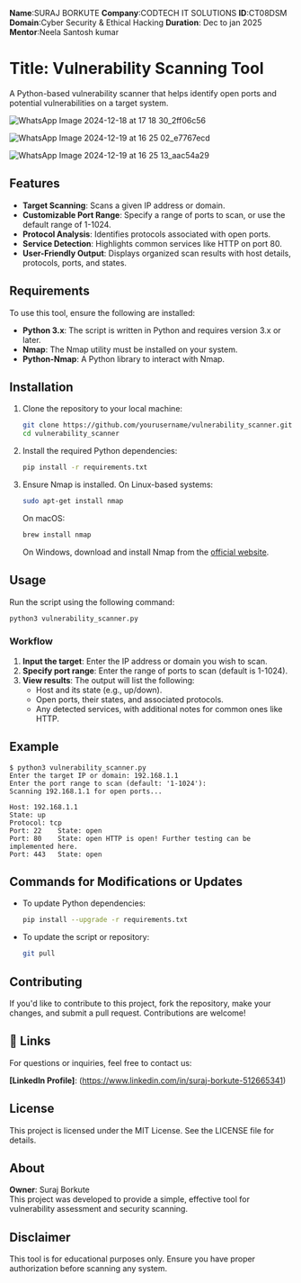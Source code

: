 **Name**:SURAJ BORKUTE
**Company**:CODTECH IT SOLUTIONS
**ID**:CT08DSM
**Domain**:Cyber Security & Ethical Hacking
**Duration**: Dec to jan 2025
**Mentor**:Neela Santosh kumar


#  **Title: Vulnerability Scanning Tool**

A Python-based vulnerability scanner that helps identify open ports and potential vulnerabilities on a target system.

![WhatsApp Image 2024-12-18 at 17 18 30_2ff06c56](https://github.com/user-attachments/assets/2716e3f5-05cf-4c92-b6fa-bfdeceaa60ff)


![WhatsApp Image 2024-12-19 at 16 25 02_e7767ecd](https://github.com/user-attachments/assets/814b2fe3-43f3-4b31-9179-f0254cba0238)

![WhatsApp Image 2024-12-19 at 16 25 13_aac54a29](https://github.com/user-attachments/assets/21b8bef9-a1f6-49d4-b40c-58400fa58c13)

## Features
- **Target Scanning**: Scans a given IP address or domain.
- **Customizable Port Range**: Specify a range of ports to scan, or use the default range of 1-1024.
- **Protocol Analysis**: Identifies protocols associated with open ports.
- **Service Detection**: Highlights common services like HTTP on port 80.
- **User-Friendly Output**: Displays organized scan results with host details, protocols, ports, and states.

## Requirements
To use this tool, ensure the following are installed:
- **Python 3.x**: The script is written in Python and requires version 3.x or later.
- **Nmap**: The Nmap utility must be installed on your system.
- **Python-Nmap**: A Python library to interact with Nmap.

## Installation
1. Clone the repository to your local machine:
   ```bash
   git clone https://github.com/yourusername/vulnerability_scanner.git
   cd vulnerability_scanner
   ```
2. Install the required Python dependencies:
   ```bash
   pip install -r requirements.txt
   ```

3. Ensure Nmap is installed. On Linux-based systems:
   ```bash
   sudo apt-get install nmap
   ```
   On macOS:
   ```bash
   brew install nmap
   ```
   On Windows, download and install Nmap from the [official website](https://nmap.org/download.html).

## Usage
Run the script using the following command:
```bash
python3 vulnerability_scanner.py
```

### Workflow
1. **Input the target**: Enter the IP address or domain you wish to scan.
2. **Specify port range**: Enter the range of ports to scan (default is 1-1024).
3. **View results**: The output will list the following:
   - Host and its state (e.g., up/down).
   - Open ports, their states, and associated protocols.
   - Any detected services, with additional notes for common ones like HTTP.

## Example
```
$ python3 vulnerability_scanner.py
Enter the target IP or domain: 192.168.1.1
Enter the port range to scan (default: '1-1024'): 
Scanning 192.168.1.1 for open ports...

Host: 192.168.1.1
State: up
Protocol: tcp
Port: 22	State: open
Port: 80	State: open	HTTP is open! Further testing can be implemented here.
Port: 443	State: open
```

## Commands for Modifications or Updates
- To update Python dependencies:
  ```bash
  pip install --upgrade -r requirements.txt
  ```
- To update the script or repository:
  ```bash
  git pull
  ```

## Contributing
If you'd like to contribute to this project, fork the repository, make your changes, and submit a pull request. Contributions are welcome!


## **🔗 Links**

For questions or inquiries, feel free to contact us:

**[LinkedIn Profile]**: (https://www.linkedin.com/in/suraj-borkute-512665341)

## License
This project is licensed under the MIT License. See the LICENSE file for details.

## About
**Owner**: Suraj Borkute  
This project was developed to provide a simple, effective tool for vulnerability assessment and security scanning.

## Disclaimer
This tool is for educational purposes only. Ensure you have proper authorization before scanning any system.
